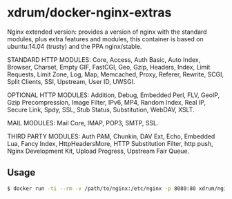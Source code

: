 # xdrum/docker-nginx-extras
Nginx extended version: provides a version of nginx with the standard modules, plus extra features and modules,
this container is based on ubuntu:14.04 (trusty) and the PPA nginx/stable.

STANDARD HTTP MODULES: Core, Access, Auth Basic, Auto Index, Browser,
Charset, Empty GIF, FastCGI, Geo, Gzip, Headers, Index, Limit Requests,
Limit Zone, Log, Map, Memcached, Proxy, Referer, Rewrite, SCGI,
Split Clients, SSI, Upstream, User ID, UWSGI.

OPTIONAL HTTP MODULES: Addition, Debug, Embedded Perl, FLV, GeoIP,
Gzip Precompression, Image Filter, IPv6, MP4, Random Index, Real IP,
Secure Link, Spdy, SSL, Stub Status, Substitution, WebDAV, XSLT.

MAIL MODULES: Mail Core, IMAP, POP3, SMTP, SSL.

THIRD PARTY MODULES: Auth PAM, Chunkin, DAV Ext, Echo, Embedded Lua,
Fancy Index, HttpHeadersMore, HTTP Substitution Filter, http push,
Nginx Development Kit, Upload Progress, Upstream Fair Queue.

## Usage

```bash
$ docker run -ti --rm -v /path/to/nginx:/etc/nginx -p 8080:80 xdrum/nginx-extras
```
